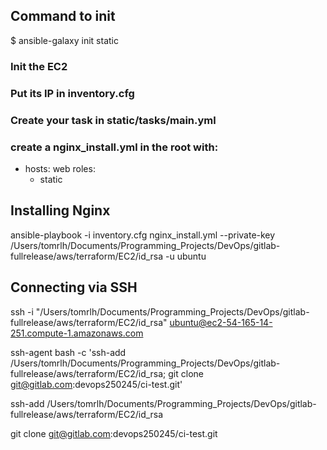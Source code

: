 ## Command to init

$ ansible-galaxy init static

### Init the EC2

### Put its IP in inventory.cfg

### Create your task in static/tasks/main.yml

### create a nginx_install.yml in the root with:

- hosts: web
  roles:
  - static

## Installing Nginx

ansible-playbook -i inventory.cfg nginx_install.yml --private-key /Users/tomrlh/Documents/Programming_Projects/DevOps/gitlab-fullrelease/aws/terraform/EC2/id_rsa -u ubuntu

## Connecting via SSH

ssh -i "/Users/tomrlh/Documents/Programming_Projects/DevOps/gitlab-fullrelease/aws/terraform/EC2/id_rsa" ubuntu@ec2-54-165-14-251.compute-1.amazonaws.com

ssh-agent bash -c 'ssh-add /Users/tomrlh/Documents/Programming_Projects/DevOps/gitlab-fullrelease/aws/terraform/EC2/id_rsa; git clone git@gitlab.com:devops250245/ci-test.git'

ssh-add /Users/tomrlh/Documents/Programming_Projects/DevOps/gitlab-fullrelease/aws/terraform/EC2/id_rsa

git clone git@gitlab.com:devops250245/ci-test.git
